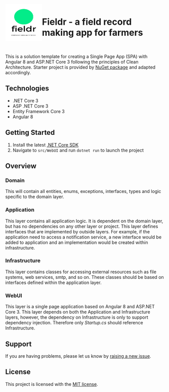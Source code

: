  <img align="left" width="116" height="116" src="https://github.com/tscavnicar/Portfolio/blob/master/Fieldr/logo/fieldr-logo.png" />
 
 # Fieldr - a field record making app for farmers

<br/>

This is a solution template for creating a Single Page App (SPA) with Angular 8 and ASP.NET Core 3 following the principles of Clean Architecture. Starter project is provided by [NuGet package](https://www.nuget.org/packages/Clean.Architecture.Solution.Template) and adapted accordingly.


## Technologies
* .NET Core 3
* ASP .NET Core 3
* Entity Framework Core 3
* Angular 8

## Getting Started

1. Install the latest [.NET Core SDK](https://dotnet.microsoft.com/download)
2. Navigate to `src/WebUI` and run `dotnet run` to launch the project

## Overview

### Domain

This will contain all entities, enums, exceptions, interfaces, types and logic specific to the domain layer.


### Application

This layer contains all application logic. It is dependent on the domain layer, but has no dependencies on any other layer or project. This layer defines interfaces that are implemented by outside layers. For example, if the application need to access a notification service, a new interface would be added to application and an implementation would be created within infrastructure.


### Infrastructure

This layer contains classes for accessing external resources such as file systems, web services, smtp, and so on. These classes should be based on interfaces defined within the application layer.

### WebUI

This layer is a single page application based on Angular 8 and ASP.NET Core 3. This layer depends on both the Application and Infrastructure layers, however, the dependency on Infrastructure is only to support dependency injection. Therefore only *Startup.cs* should reference Infrastructure.

## Support

If you are having problems, please let us know by [raising a new issue](https://github.com/tscavnicar/Portfolio/issues/new/choose).

## License

This project is licensed with the [MIT license](LICENSE).
